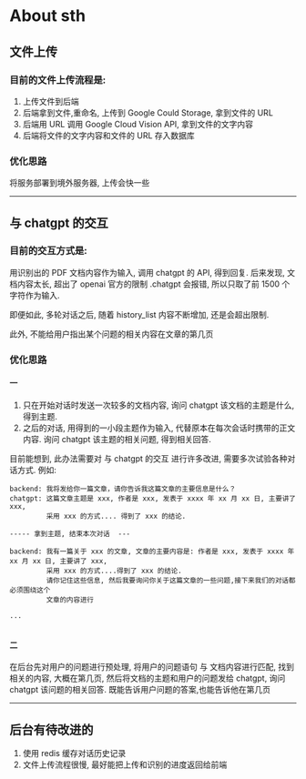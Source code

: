 # About sth

## 文件上传
### 目前的文件上传流程是:
1. 上传文件到后端
2. 后端拿到文件,重命名, 上传到 Google Could Storage, 拿到文件的 URL
3. 后端用 URL 调用 Google Cloud Vision API, 拿到文件的文字内容
4. 后端将文件的文字内容和文件的 URL 存入数据库

### 优化思路
将服务部署到境外服务器, 上传会快一些

--- 

## 与 chatgpt 的交互
### 目前的交互方式是:

用识别出的 PDF 文档内容作为输入, 调用 chatgpt 的 API, 得到回复. 后来发现, 文档内容太长,
超出了 openai 官方的限制 .chatgpt 会报错, 所以只取了前 1500 个字符作为输入.

即便如此, 多轮对话之后, 随着 history_list 内容不断增加, 还是会超出限制.

此外, 不能给用户指出某个问题的相关内容在文章的第几页

### 优化思路
#### 一
1. 只在开始对话时发送一次较多的文档内容, 询问 chatgpt 该文档的主题是什么, 得到主题.
2. 之后的对话, 用得到的一小段主题作为输入, 代替原本在每次会话时携带的正文内容. 询问 chatgpt
   该主题的相关问题, 得到相关回答.

目前能想到, 此办法需要对 与 chatgpt 的交互 进行许多改进, 需要多次试验各种对话方式. 例如:

```
backend: 我将发给你一篇文章，请你告诉我这篇文章的主要信息是什么？
chatgpt: 这篇文章主题是 xxx, 作者是 xxx, 发表于 xxxx 年 xx 月 xx 日, 主要讲了 xxx, 
         采用 xxx 的方式.... 得到了 xxx 的结论.
          
----- 拿到主题, 结束本次对话  ---

backend: 我有一篇关于 xxx 的文章, 文章的主要内容是: 作者是 xxx, 发表于 xxxx 年 xx 月 xx 日, 主要讲了 xxx, 
         采用 xxx 的方式....得到了 xxx 的结论.
         请你记住这些信息, 然后我要询问你关于这篇文章的一些问题,接下来我们的对话都必须围绕这个
         文章的内容进行

...
     

```

#### 二

   在后台先对用户的问题进行预处理, 将用户的问题语句 与 文档内容进行匹配, 找到相关的内容, 
   大概在第几页, 然后将文档的主题和用户的问题发给 chatgpt, 询问 chatgpt 该问题的相关回答.
   既能告诉用户问题的答案,也能告诉他在第几页

---

## 后台有待改进的
1. 使用 redis 缓存对话历史记录
2. 文件上传流程很慢, 最好能把上传和识别的进度返回给前端
